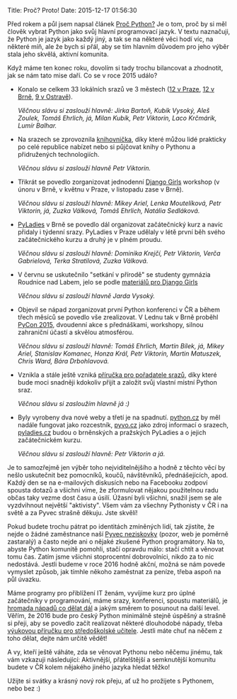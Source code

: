 Title: Proč? Proto!
Date: 2015-12-17 01:56:30

Před rokem a půl jsem napsal článek [Proč Python?]({filename}2014-05-29_proc-python.md) Je o tom, proč by si měl člověk vybrat Python jako svůj hlavní programovací jazyk. V textu naznačuji, že Python je jazyk jako každý jiný, a tak se na některé věci hodí víc, na některé míň, ale že bych si přál, aby se tím hlavním důvodem pro jeho výběr stala jeho skvělá, aktivní komunita.

Když máme ten konec roku, dovolím si tady trochu bilancovat a zhodnotit, jak se nám tato mise daří. Co se v roce 2015 událo?

-   Konalo se celkem 33 lokálních srazů ve 3 městech ([12 v Praze](http://pyvo.cz/praha), [12 v Brně](http://pyvo.cz/brno), [9 v Ostravě](http://pyvo.cz/ostrava)).

    *Věčnou slávu si zaslouží hlavně: Jirka Bartoň, Kubík Vysoký, Aleš Zoulek, Tomáš Ehrlich, já, Milan Kubík, Petr Viktorin, Laco Krčmárik, Lumír Balhar.*

-   Na srazech se zprovoznila [knihovnička](https://github.com/pyvec/bookshelf/), díky které můžou lidé prakticky po celé republice nabízet nebo si půjčovat knihy o Pythonu a přidružených technologiích.

    *Věčnou slávu si zaslouží hlavně Petr Viktorin.*

-   Třikrát se povedlo zorganizovat jednodenní [Django Girls](http://djangogirls.org/) workshop (v únoru v Brně, v květnu v Praze, v listopadu zase v Brně).

    *Věčnou slávu si zaslouží hlavně: Mikey Ariel, Lenka Moutelíková, Petr Viktorin, já, Zuzka Válková, Tomáš Ehrlich, Natália Sedláková.*

-   [PyLadies](http://pyladies.cz/) v Brně se povedlo dál organizovat začátečnický kurz a navíc přidaly i týdenní srazy. PyLadies v Praze udělaly v létě první běh svého začátečnického kurzu a druhý je v plném proudu.

    *Věčnou slávu si zaslouží hlavně: Dominika Krejčí, Petr Viktorin, Verča Gabrielová, Terka Stratilová, Zuzka Válková.*

-   V červnu se uskutečnilo "setkání v přírodě" se studenty gymnázia Roudnice nad Labem, jelo se podle [materiálů pro Django Girls](http://tutorial.djangogirls.org/)

    *Věčnou slávu si zaslouží hlavně Jarda Vysoký.*

-   Objevil se nápad zorganizovat první Python konferenci v ČR a během třech měsíců se povedlo vše zrealizovat. V Lednu tak v Brně proběhl [PyCon 2015](https://cz.pycon.org/2015/), dvoudenní akce s přednáškami, workshopy, silnou zahraniční účastí a skvělou atmosférou.

    *Věčnou slávu si zaslouží hlavně: Tomáš Ehrlich, Martin Bílek, já, Mikey Ariel, Stanislav Komanec, Honza Král, Petr Viktorin, Martin Matuszek, Chris Ward, Bára Drbohlavová.*

-   Vznikla a stále ještě vzniká [příručka pro pořadatele srazů](http://pyvec-guide.readthedocs.org/), díky které bude moci snadněji kdokoliv přijít a založit svůj vlastní místní Python sraz.

    *Věčnou slávu si zasloužím hlavně já :)*

-   Byly vyrobeny dva nové weby a třetí je na spadnutí. [python.cz](http://python.cz/) by měl nadále fungovat jako rozcestník, [pyvo.cz](http://pyvo.cz/) jako zdroj informací o srazech, [pyladies.cz](http://pyladies.cz/) budou o brněnských a pražských PyLadies a o jejich začátečnickém kurzu.

    *Věčnou slávu si zaslouží hlavně: Petr Viktorin a já.*

Je to samozřejmě jen výběr toho nejviditelnějšího a hodně z těchto věcí by nešlo uskutečnit bez pomocníků, koučů, návštěvníků, přednášejících, apod. Každý den se na e-mailových diskusích nebo na Facebooku zodpoví spousta dotazů a všichni víme, že zformulovat nějakou použitelnou radu občas taky vezme dost času a úsilí. Úžasní byli všichni, snažil jsem se ale vyzdvihnout největší "aktivisty". Všem vám za všechny Pythonisty v ČR i na světě a za Pyvec strašně děkuju. Jste skvělí!

Pokud budete trochu pátrat po identitách zmíněných lidí, tak zjistíte, že nejde o žádné zaměstnance naší [Pyvec neziskovky](http://pyvec.org/) (pozor, web je poměrně zastaralý) a často nejde ani o nějaké zkušené Python programátory. Na to, abyste Python komunitě pomohli, stačí opravdu málo: stačí chtít a věnovat tomu čas. Zatím jsme všichni stoprocentní dobrovolníci, nikdo za to nic nedostává. Jestli budeme v roce 2016 hodně akční, možná se nám povede vymyslet způsob, jak tímhle někoho zaměstnat za peníze, třeba aspoň na půl úvazku.

Máme programy pro přiblížení IT ženám, vyvíjíme kurz pro úplné začátečníky v programování, máme srazy, konferenci, spoustu materiálů, je [hromada nápadů co dělat dál](http://python.cz/zapojse) a jakým směrem to posunout na další level. Věřím, že 2016 bude pro český Python minimálně stejně úspěšný a strašně si přeji, aby se povedlo začít realizovat některé dlouhodobé nápady, třeba [výukovou příručku pro středoškolské učitele](https://trello.com/c/lWIwsSON/7-vytvo-it-p-irucku-pro-ss-ucitele). Jestli máte chuť na něčem z toho dělat, dejte nám určitě vědět!

A vy, kteří ještě váháte, zda se věnovat Pythonu nebo něčemu jinému, tak vám vzkazuji následující: Aktivnější, přátelštější a semknutější komunitu budete v ČR kolem nějakého jiného jazyka hledat těžko!

Užijte si svátky a krásný nový rok přeju, ať už ho prožijete s Pythonem, nebo bez :)
